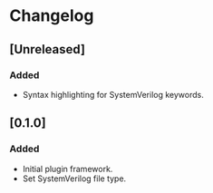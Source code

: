 # Changelog

## [Unreleased]
### Added
- Syntax highlighting for SystemVerilog keywords.

## [0.1.0]
### Added
- Initial plugin framework.
- Set SystemVerilog file type.

